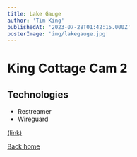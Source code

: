 ```yaml
---
title: Lake Gauge
author: 'Tim King'
publishedAt: '2023-07-28T01:42:15.000Z'
posterImage: 'img/lakegauge.jpg'
---
```


# King Cottage Cam 2

## Technologies
- Restreamer
- Wireguard


[(link)](https://king.cottage.cam)

[Back home](/)
